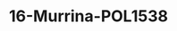 ---
title: 16-Murrina-POL1538
image: /v1543919832/viterbo/16-Murrina-POL1538.jpg
brand: polignano
layout: vestito
---